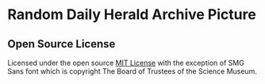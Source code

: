 # Random Daily Herald Archive Picture


## Open Source License

Licensed under the open source [MIT License](https://github.com/TheScienceMuseum/collection-chrome-extension/blob/master/LICENSE) with the exception of SMG Sans font which is copyright The Board of Trustees of the Science Museum. 

